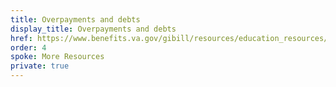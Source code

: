 ```yaml
---
title: Overpayments and debts
display_title: Overpayments and debts
href: https://www.benefits.va.gov/gibill/resources/education_resources/debt_info.asp
order: 4
spoke: More Resources
private: true
---
```

